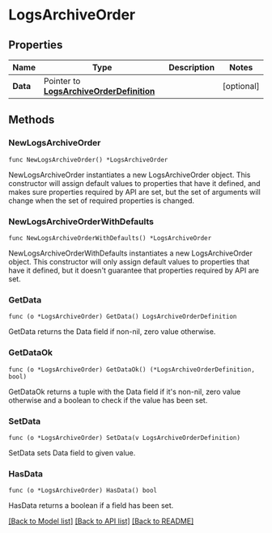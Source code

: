 # LogsArchiveOrder

## Properties

Name | Type | Description | Notes
---- | ---- | ----------- | ------
**Data** | Pointer to [**LogsArchiveOrderDefinition**](LogsArchiveOrderDefinition.md) |  | [optional] 

## Methods

### NewLogsArchiveOrder

`func NewLogsArchiveOrder() *LogsArchiveOrder`

NewLogsArchiveOrder instantiates a new LogsArchiveOrder object.
This constructor will assign default values to properties that have it defined,
and makes sure properties required by API are set, but the set of arguments
will change when the set of required properties is changed.

### NewLogsArchiveOrderWithDefaults

`func NewLogsArchiveOrderWithDefaults() *LogsArchiveOrder`

NewLogsArchiveOrderWithDefaults instantiates a new LogsArchiveOrder object.
This constructor will only assign default values to properties that have it defined,
but it doesn't guarantee that properties required by API are set.

### GetData

`func (o *LogsArchiveOrder) GetData() LogsArchiveOrderDefinition`

GetData returns the Data field if non-nil, zero value otherwise.

### GetDataOk

`func (o *LogsArchiveOrder) GetDataOk() (*LogsArchiveOrderDefinition, bool)`

GetDataOk returns a tuple with the Data field if it's non-nil, zero value otherwise
and a boolean to check if the value has been set.

### SetData

`func (o *LogsArchiveOrder) SetData(v LogsArchiveOrderDefinition)`

SetData sets Data field to given value.

### HasData

`func (o *LogsArchiveOrder) HasData() bool`

HasData returns a boolean if a field has been set.


[[Back to Model list]](../README.md#documentation-for-models) [[Back to API list]](../README.md#documentation-for-api-endpoints) [[Back to README]](../README.md)


